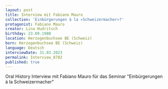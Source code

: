 ```yaml
---
layout: post
title: Interview mit Fabiano Mauro
collection: 'Einbürgerungen à la «Schweizermacher»?'
protagonist: Fabiano Mauro
creator: Lina Hudritsch
birthday: 23.09.1988
location: Herzogenbuchsee BE (Schweiz)
born: Herzogenbuchsee BE (Schweiz)
language: Deutsch
interviewDate: 31.03.2023
permalink: Interview_8782
published: true
---
```

Oral History Interview mit Fabiano Mauro für das Seminar "Einbürgerungen à la Schweizermacher"